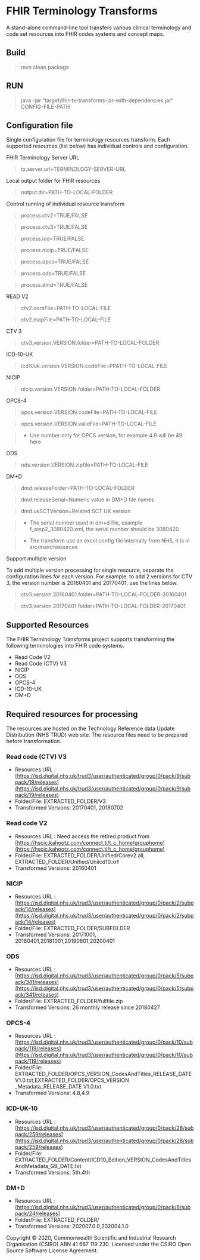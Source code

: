 # FHIR Terminology Transforms

A stand-alone command-line tool transfers various clinical terminology and code set resources into FHIR codes systems and concept maps. 

## Build
>mvn clean package

## RUN
>java -jar "target\fhir-tx-transforms-jar-with-dependencies.jar" CONFIG-FILE-PATH

## Configuration file 
Single configuration file for terminology resources transform. 
Each supported resources (list below) has individual controls and configuration.  

FHIR Terminology Server URL
>tx.server.url=TERMINOLOGY-SERVER-URL

Local output folder for FHIR resources
>output.dir=PATH-TO-LOCAL-FOLDER

Control running of individual resource transform
> process.ctv2=TRUE/FALSE

> process.ctv3=TRUE/FALSE

> process.icd=TRUE/FALSE

> process.nicip=TRUE/FALSE

> process.opcs=TRUE/FALSE

> process.ods=TRUE/FALSE

> process.dmd=TRUE/FALSE

READ V2
>ctv2.coreFile=PATH-TO-LOCAL-FILE

>ctv2.mapFile=PATH-TO-LOCAL-FILE

CTV 3
>ctv3.version.VERSION.folder=PATH-TO-LOCAL-FOLDER

ICD-10-UK
>icd10uk.version.VERSION.codeFile=PPATH-TO-LOCAL-FILE

NICIP
>nicip.version.VERSION.folder=PATH-TO-LOCAL-FOLDER

OPCS-4
>opcs.version.VERSION.codeFile=PATH-TO-LOCAL-FILE

>opcs.version.VERSION.validFile=PATH-TO-LOCAL-FILE

>* Use number only for OPCS version, for example 4.9 will be 49 here.

ODS
>ods.version.VERSION.zipfile=PATH-TO-LOCAL-FILE

DM+D
>dmd.releaseFolder=PATH-TO-LOCAL-FOLDER

>dmd.releaseSerial=Numeric value in DM+D file names

>dmd.ukSCTVersion=Related SCT UK version

>* The serial number used in dm+d file, example f_amp2_3080420.xml, the serial number should be 3080420

>* The transform use an excel config file internally from NHS, it is in src/main/resources

Support multiple version

To add multiple version processing for single resource, separate the configuration lines for each version. 
For example. to add 2 versions for CTV 3, the version number is 20160401 and 20170401, use the lines below. 
>ctv3.version.20160401.folder=PATH-TO-LOCAL-FOLDER-20160401

>ctv3.version.20170401.folder=PATH-TO-LOCAL-FOLDER-20170401


## Supported Resources

The FHIR Terminology Transforms project supports transforming the following terminologies into FHIR code systems.
- Read Code V2
- Read Code (CTV) V3
- NICIP
- ODS
- OPCS-4
- ICD-10-UK
- DM+D

## Required resources for processing 
The resources are hosted on the Technology Reference data Update Distribution (NHS TRUD) web site. The resource files need to be prepared before transformation. 

### Read code (CTV) V3
 - Resources URL :[https://isd.digital.nhs.uk/trud3/user/authenticated/group/0/pack/9/subpack/19/releases](https://isd.digital.nhs.uk/trud3/user/authenticated/group/0/pack/9/subpack/19/releases)
 - Folder/File: EXTRACTED_FOLDER/V3
 - Transformed Versions: 20170401, 20180702

### Read code V2
 - Resources URL : Need access the retired product from [https://hscic.kahootz.com/connect.ti/t_c_home/grouphome](https://hscic.kahootz.com/connect.ti/t_c_home/grouphome)
 - Folder/File: EXTRACTED_FOLDER/Unified/Corev2.all, EXTRACTED_FOLDER/Unified/Uniicd10.xrf
 - Transformed Versions: 20160401

### NICIP
 - Resources URL :[https://isd.digital.nhs.uk/trud3/user/authenticated/group/0/pack/2/subpack/14/releases](https://isd.digital.nhs.uk/trud3/user/authenticated/group/0/pack/2/subpack/14/releases)
 - Folder/File: EXTRACTED_FOLDER/SUBFOLDER
 - Transformed Versions: 20171001, 20180401,20181001,20190601,20200401

### ODS
 - Resources URL :[https://isd.digital.nhs.uk/trud3/user/authenticated/group/0/pack/5/subpack/341/releases](https://isd.digital.nhs.uk/trud3/user/authenticated/group/0/pack/5/subpack/341/releases)
 - Folder/File: EXTRACTED_FOLDER/fullfile.zip
 - Transformed Versions: 26 monthly release since 20180427

### OPCS-4
 - Resources URL :
[https://isd.digital.nhs.uk/trud3/user/authenticated/group/0/pack/10/subpack/119/releases](https://isd.digital.nhs.uk/trud3/user/authenticated/group/0/pack/10/subpack/119/releases)
 - Folder/File: EXTRACTED_FOLDER/OPCS_VERSION_CodesAndTitles_RELEASE_DATE V1.0.txt,EXTRACTED_FOLDER/OPCS_VERSION _Metadata_RELEASE_DATE V1.0.txt
 - Transformed Versions: 4.8,4.9

### ICD-UK-10
 - Resources URL :
[https://isd.digital.nhs.uk/trud3/user/authenticated/group/0/pack/28/subpack/259/releases](https://isd.digital.nhs.uk/trud3/user/authenticated/group/0/pack/28/subpack/259/releases)
 - Folder/File: EXTRACTED_FOLDER/Content/ICD10_Edition_VERSION_CodesAndTitlesAndMetadata_GB_DATE.txt
 - Transformed Versions: 5th.4th
 
### DM+D
 - Resources URL :
[https://isd.digital.nhs.uk/trud3/user/authenticated/group/0/pack/6/subpack/24/releases]
 - Folder/File: EXTRACTED_FOLDER/
 - Transformed Versions: 202007.0.0,202004.1.0
 
Copyright © 2020, Commonwealth Scientific and Industrial Research Organisation (CSIRO) ABN 41 687 119 230. Licensed under the CSIRO Open Source Software License Agreement.
